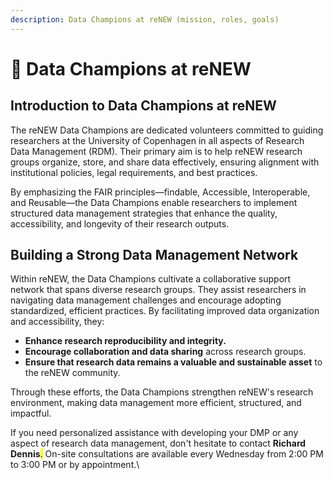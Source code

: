 ```yaml
---
description: Data Champions at reNEW (mission, roles, goals)
---
```


# 🔵 Data Champions at reNEW

## Introduction to Data Champions at reNEW

The reNEW Data Champions are dedicated volunteers committed to guiding researchers at the University of Copenhagen in all aspects of Research Data Management (RDM). Their primary aim is to help reNEW research groups organize, store, and share data effectively, ensuring alignment with institutional policies, legal requirements, and best practices.

By emphasizing the FAIR principles—findable, Accessible, Interoperable, and Reusable—the Data Champions enable researchers to implement structured data management strategies that enhance the quality, accessibility, and longevity of their research outputs.

## Building a Strong Data Management Network

Within reNEW, the Data Champions cultivate a collaborative support network that spans diverse research groups. They assist researchers in navigating data management challenges and encourage adopting standardized, efficient practices. By facilitating improved data organization and accessibility, they:

* **Enhance research reproducibility and integrity.**
* **Encourage collaboration and data sharing** across research groups.
* **Ensure that research data remains a valuable and sustainable asset** to the reNEW community.

Through these efforts, the Data Champions strengthen reNEW's research environment, making data management more efficient, structured, and impactful.

If you need personalized assistance with developing your DMP or any aspect of research data management, don't hesitate to contact **Richard Dennis**<mark style="color:$primary;">.</mark> On-site consultations are available every Wednesday from 2:00 PM to 3:00 PM or by appointment.\
